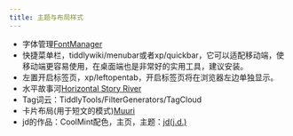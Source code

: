 ```yaml
---
title: 主题与布局样式
---
```


* 字体管理[FontManager](https://fontmanager.tiddlyhost.com/)
* 快捷菜单栏，tiddlywiki/menubar或者xp/quickbar，它可以适配移动端，使移动端更容易使用，在桌面端也是非常好的实用工具，建议安装。
* 左置开启标签页，xp/leftopentab，开启标签页将在浏览器左边单独显示。
* 水平故事河[Horizontal Story River](https://crazko.github.io/krystal/)
* Tag词云：TiddlyTools/FilterGenerators/TagCloud
* 卡片布局(用于短文的模式)[Muuri](https://burningtreec.github.io/tiddlywiki-muuri/)
* jd的作品：CoolMint配色，主页，主题：[jd(j.d.)](#jd%28j.d.%29)